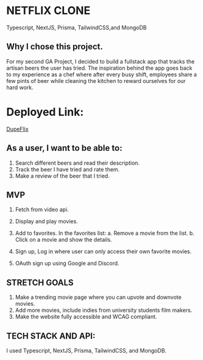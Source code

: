 # NETFLIX CLONE
Typescript, NextJS, Prisma, TailwindCSS,and MongoDB
## Why I chose this project.
For my second GA Project, I decided to build a fullstack app that tracks the artisan beers the user has tried. The inspiration behind the app goes back to my experience as a chef where after every busy shift, employees share a few pints of beer while cleaning the kitchen to reward ourselves for our hard work. 

# Deployed Link: 
[DupeFlix](https://dupeflix.vercel.app/auth)


## As a user, I want to be able to:
1. Search different beers and read their description.
2. Track the beer I have tried and rate them.
3. Make a review of the beer that I tried.

## MVP 
1. Fetch from video api.
2. Display and play movies.
3. Add to favorites.
    In the favorites list:
        a. Remove a movie from the list.
        b. Click on a movie and show the details.

4. Sign up, Log in where user can only access their own favorite movies.
5. OAuth sign up using Google and Discord.

## STRETCH GOALS
1. Make a trending movie page where you can upvote and downvote movies.
2. Add more movies, include indies from university students film makers.
3. Make the website fully accessible and WCAG compliant.



## TECH STACK AND API:
I used Typescript, NextJS, Prisma, TailwindCSS, and MongoDB.
